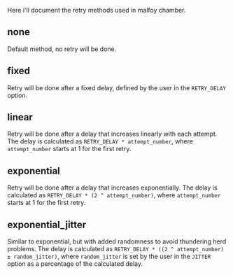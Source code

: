 Here i'll document the retry methods used in malfoy chamber.

## none

Default method, no retry will be done.

## fixed

Retry will be done after a fixed delay, defined by the user in the `RETRY_DELAY` option.

## linear

Retry will be done after a delay that increases linearly with each attempt. The delay is calculated as `RETRY_DELAY * attempt_number`, where `attempt_number` starts at 1 for the first retry.

## exponential

Retry will be done after a delay that increases exponentially. The delay is calculated as `RETRY_DELAY * (2 ^ attempt_number)`, where `attempt_number` starts at 1 for the first retry.

## exponential_jitter

Similar to exponential, but with added randomness to avoid thundering herd problems. The delay is calculated as `RETRY_DELAY * ((2 ^ attempt_number) ± random_jitter)`, where `random_jitter` is set by the user in the `JITTER` option as a percentage of the calculated delay.


